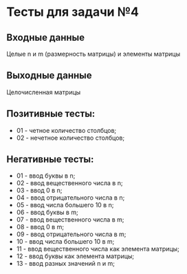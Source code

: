 ﻿# Тесты для задачи №4

## Входные данные
Целые n и m (размерность матрицы) и элементы матрицы

## Выходные данные
Целочисленная матрицы

## Позитивные тесты:
- 01 - четное количество столбцов;
- 02 - нечетное количество столбцов;

## Негативные тесты:
- 01 - ввод буквы в n;
- 02 - ввод вещественного числа в n;
- 03 - ввод 0 в n;
- 04 - ввод отрицательного числа в n;
- 05 - ввод числа большего 10 в n;
- 06 - ввод буквы в m;
- 07 - ввод вещественного числа в m;
- 08 - ввод 0 в m;
- 09 - ввод отрицательного числа в m;
- 10 - ввод числа большего 10 в m;
- 11 - ввод вещественного числа как элемента матрицы;
- 12 - ввод буквы как элемента матрицы;
- 13 - ввод разных значений n и m;